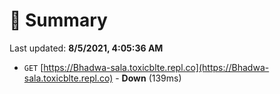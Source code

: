 # 📖 Summary
Last updated: **8/5/2021, 4:05:36 AM**

- `GET` [https://Bhadwa-sala.toxicblte.repl.co](https://Bhadwa-sala.toxicblte.repl.co) - **Down** (139ms)
